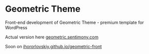 # Geometric Theme

Front-end development of Geometric Theme - premium template for WordPress

Actual version here [geometric.sentimony.com](http://geometric.sentimony.com)

Soon on [ihororlovskiy.github.io/geometric-front](ihororlovskiy.github.io/geometric-front)
